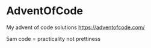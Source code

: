 # AdventOfCode
My advent of code solutions https://adventofcode.com/

5am code = practicality not prettiness
